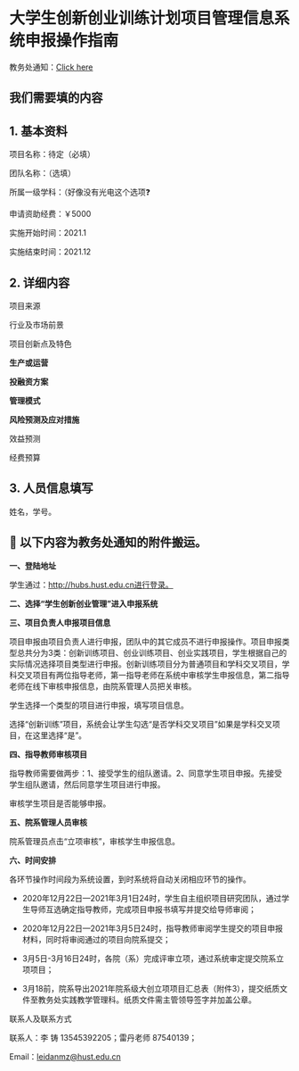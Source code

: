 # 大学生创新创业训练计划项目管理信息系统申报操作指南

教务处通知：[Click here](http://jwc.hust.edu.cn/info/1208/8845.htm)

## 我们需要填的内容

## 1. 基本资料

项目名称：待定（必填）

团队名称：（选填）

所属一级学科：（好像没有光电这个选项❓

申请资助经费：￥5000

实施开始时间：2021.1

实施结束时间：2021.12

## 2. 详细内容

项目来源

行业及市场前景

项目创新点及特色

**生产或运营**

**投融资方案**

**管理模式**

**风险预测及应对措施**

效益预测

经费预算

## 3. 人员信息填写

姓名，学号。

## 🚗 以下内容为教务处通知的附件搬运。

**一、登陆地址**

学生通过：http://hubs.hust.edu.cn进行登录。          

**二、选择“学生创新创业管理”进入申报系统**

 

**三、项目负责人申报项目信息**

项目申报由项目负责人进行申报，团队中的其它成员不进行申报操作。项目申报类型总共分为3类：创新训练项目、创业训练项目、创业实践项目，学生根据自己的实际情况选择项目类型进行申报。创新训练项目分为普通项目和学科交叉项目，学科交叉项目有两位指导老师，第一指导老师在系统中审核学生申报信息，第二指导老师在线下审核申报信息，由院系管理人员把关审核。

学生选择一个类型的项目进行申报，填写项目信息。

选择“创新训练”项目，系统会让学生勾选“是否学科交叉项目”如果是学科交叉项目，在这里选择“是”。

 

**四、指导教师审核项目**

指导教师需要做两步：1、接受学生的组队邀请。2、同意学生项目申报。先接受学生组队邀请，然后同意学生项目进行申报。

审核学生项目是否能够申报。

 

**五、院系管理人员审核**

院系管理员点击“立项审核”，审核学生申报信息。

 

**六、时间安排**

各环节操作时间段为系统设置，到时系统将自动关闭相应环节的操作。

- 2020年12月22日—2021年3月1日24时，学生自主组织项目研究团队，通过学生导师互选确定指导教师，完成项目申报书填写并提交给导师审阅；

- 2020年12月22日—2021年3月5日24时，指导教师审阅学生提交的项目申报材料，同时将审阅通过的项目向院系提交；

- 3月5日-3月16日24时，各院（系）完成评审立项，通过系统审定提交院系立项项目；

- 3月18前，院系导出2021年院系级大创立项项目汇总表（附件3），提交纸质文件至教务处实践教学管理科。纸质文件需主管领导签字并加盖公章。

 

联系人及联系方式

联系人：李 铸  13545392205；雷丹老师  87540139；

Email：leidanmz@hust.edu.cn